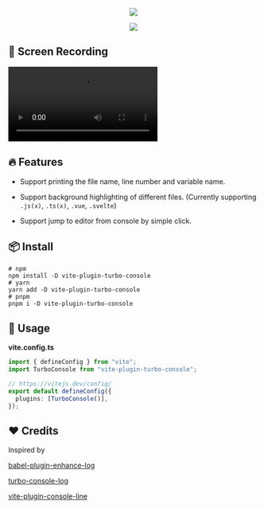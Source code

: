 <p align='center'>
  <img src="https://cdn.jsdelivr.net/gh/yuyinws/static@master/2023/11/upgit_20231101_1698841113.png" >
</p>

<p align='center'>
<a href="https://cdn.jsdelivr.net/gh/yuyinws/static@master/2023/11/upgit_20231101_1698841113.png">
<img src="https://img.shields.io/npm/v/vite-plugin-turbo-console?color=a1b858&label=">
</a>
</p>

## 🎥 Screen Recording

![video](https://github-production-user-asset-6210df.s3.amazonaws.com/38490578/279668417-b6ca9b85-0133-44c7-80ab-a5edc0e6389e.mp4)

## 🔥 Features

- Support printing the file name, line number and variable name.

- Support background highlighting of different files. (Currently supporting `.js(x)`, `.ts(x)`, `.vue`, `.svelte`)

- Support jump to editor from console by simple click.

## 📦 Install

```shell
# npm
npm install -D vite-plugin-turbo-console
# yarn
yarn add -D vite-plugin-turbo-console
# pnpm
pnpm i -D vite-plugin-turbo-console
```

## 🦄 Usage

**vite.config.ts**

```ts
import { defineConfig } from "vite";
import TurboConsole from "vite-plugin-turbo-console";

// https://vitejs.dev/config/
export default defineConfig({
  plugins: [TurboConsole()],
});
```

## ❤️ Credits
Inspired by 

[babel-plugin-enhance-log](https://github.com/baozouai/babel-plugin-enhance-log)

 [turbo-console-log](https://github.com/Chakroun-Anas/turbo-console-log)

[vite-plugin-console-line](https://github.com/lq9958/vite-plugin-console-line)
